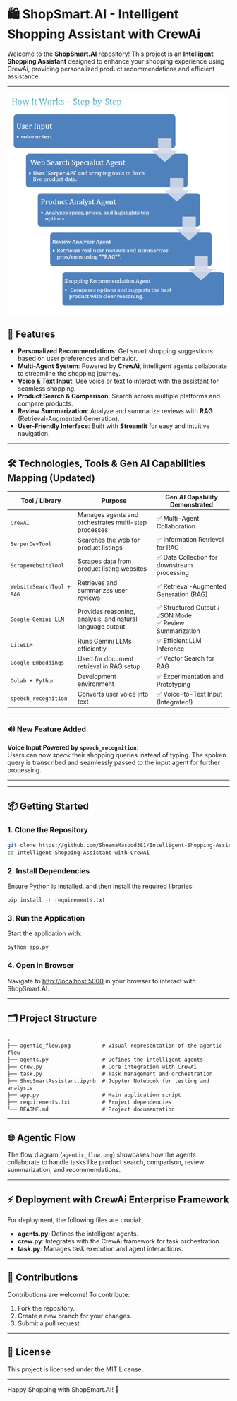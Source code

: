 
# 🛍️ ShopSmart.AI - Intelligent Shopping Assistant with CrewAi

Welcome to the **ShopSmart.AI** repository! This project is an **Intelligent Shopping Assistant** designed to enhance your shopping experience using CrewAi, providing personalized product recommendations and efficient assistance.

---
![Agentic Flow](flow.png)

## 🚀 Features

- **Personalized Recommendations**: Get smart shopping suggestions based on user preferences and behavior.
- **Multi-Agent System**: Powered by **CrewAi**, intelligent agents collaborate to streamline the shopping journey.
- **Voice & Text Input**: Use voice or text to interact with the assistant for seamless shopping.
- **Product Search & Comparison**: Search across multiple platforms and compare products.
- **Review Summarization**: Analyze and summarize reviews with **RAG** (Retrieval-Augmented Generation).
- **User-Friendly Interface**: Built with **Streamlit** for easy and intuitive navigation.

---
## 🛠️ Technologies, Tools & Gen AI Capabilities Mapping (Updated)

| Tool / Library                 | Purpose                                                                 | Gen AI Capability Demonstrated                         |
|-------------------------------|-------------------------------------------------------------------------|--------------------------------------------------------|
| `CrewAI`                      | Manages agents and orchestrates multi-step processes                    | ✅ Multi-Agent Collaboration                           |
| `SerperDevTool`               | Searches the web for product listings                                   | ✅ Information Retrieval for RAG                       |
| `ScrapeWebsiteTool`           | Scrapes data from product listing websites                              | ✅ Data Collection for downstream processing           |
| `WebsiteSearchTool + RAG`     | Retrieves and summarizes user reviews                                   | ✅ Retrieval-Augmented Generation (RAG)                |
| `Google Gemini LLM`           | Provides reasoning, analysis, and natural language output               | ✅ Structured Output / JSON Mode<br>✅ Review Summarization |
| `LiteLLM`                     | Runs Gemini LLMs efficiently                                            | ✅ Efficient LLM Inference                             |
| `Google Embeddings`           | Used for document retrieval in RAG setup                                | ✅ Vector Search for RAG                               |
| `Colab + Python`              | Development environment                                                 | ✅ Experimentation and Prototyping                     |
| `speech_recognition`          | Converts user voice into text                                           | ✅ Voice-to-Text Input (Integrated!)                   |

---

### 🔊 New Feature Added

**Voice Input Powered by `speech_recognition`:**  
Users can now *speak* their shopping queries instead of typing. The spoken query is transcribed and seamlessly passed to the input agent for further processing.

---

---

## 📦 Getting Started

### 1. Clone the Repository

```bash
git clone https://github.com/SheemaMasood381/Intelligent-Shopping-Assistant-with-CrewAi.git
cd Intelligent-Shopping-Assistant-with-CrewAi
```

### 2. Install Dependencies

Ensure Python is installed, and then install the required libraries:

```bash
pip install -r requirements.txt
```

### 3. Run the Application

Start the application with:

```bash
python app.py
```

### 4. Open in Browser

Navigate to [http://localhost:5000](http://localhost:5000) in your browser to interact with ShopSmart.AI.

---

## 🗂️ Project Structure

```plaintext
.
├── agentic_flow.png          # Visual representation of the agentic flow
├── agents.py                 # Defines the intelligent agents
├── crew.py                   # Core integration with CrewAi
├── task.py                   # Task management and orchestration
├── ShopSmartAssistant.ipynb  # Jupyter Notebook for testing and analysis
├── app.py                    # Main application script
├── requirements.txt          # Project dependencies
└── README.md                 # Project documentation
```

---

## 🌐 Agentic Flow

The flow diagram (`agentic_flow.png`) showcases how the agents collaborate to handle tasks like product search, comparison, review summarization, and recommendations.

---

## ⚡ Deployment with CrewAi Enterprise Framework

For deployment, the following files are crucial:

- **agents.py**: Defines the intelligent agents.
- **crew.py**: Integrates with the CrewAi framework for task orchestration.
- **task.py**: Manages task execution and agent interactions.

---

## 🤝 Contributions

Contributions are welcome! To contribute:

1. Fork the repository.
2. Create a new branch for your changes.
3. Submit a pull request.

---

## 📝 License

This project is licensed under the MIT License.

---

Happy Shopping with ShopSmart.AI! 🚀
